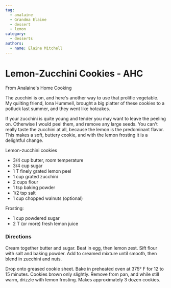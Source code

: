 ```yaml
---
tag:
  - analaine
  - Grandma Elaine
  - dessert
  - lemon
category:
  - desserts
authors:
  - name: Elaine Mitchell
---
```


# Lemon-Zucchini Cookies - AHC
From Analaine's Home Cooking

The zucchini is on, and here's another way to use that prolific vegetable. My quilting friend,
Iona Hummell, brought a big platter of these cookies to a potluck last summer, and they went
like hotcakes.

If your zucchini is quite young and tender you may want to leave the peeling on. Otherwise I
would peel them, and remove any large seeds.
You can't really taste the zucchini at all, because the lemon is the predominant flavor. This
makes a soft, buttery cookie, and with the lemon frosting it is a delightful change.

Lemon-zucchini cookies
* 3/4 cup butter, room temperature
* 3/4 cup sugar
* 1 T finely grated lemon peel
* 1 cup grated zucchini
* 2 cups flour
* 1 tsp baking powder
* 1/2 tsp salt
* 1 cup chopped walnuts (optional)

Frosting:
* 1 cup powdered sugar
* 2 T (or more) fresh lemon juice

### Directions
Cream together butter and sugar. Beat in egg, then lemon zest. Sift flour with salt and baking
powder. Add to creamed mixture until smooth, then blend in zucchini and nuts.

Drop onto greased cookie sheet. Bake in preheated oven at 375° F for 12 to 15 minutes.
Cookies brown only slightly. Remove from pan, and while still warm, drizzle with lemon
frosting. Makes approximately 3 dozen cookies.